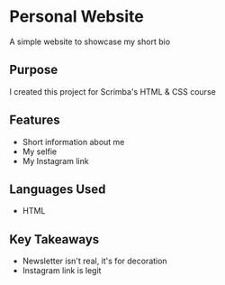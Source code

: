 # Personal Website
A simple website to showcase my short bio

## Purpose
I created this project for Scrimba's HTML & CSS course

## Features
- Short information about me
- My selfie
- My Instagram link

## Languages Used
- HTML

## Key Takeaways
- Newsletter isn't real, it's for decoration
- Instagram link is legit

